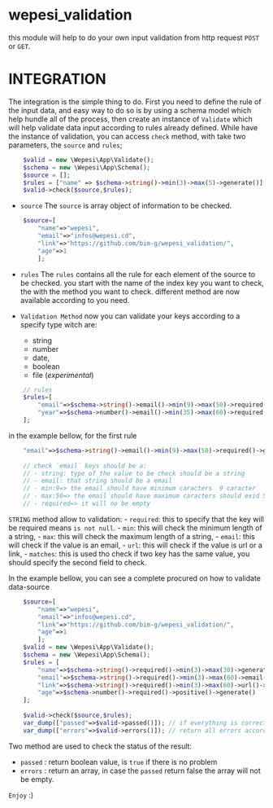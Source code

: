 # wepesi_validation
this module will help to do your own input validation from http request `POST` or `GET`.

# INTEGRATION
The integration is the simple thing to do.
First you need to define the rule of the input data, and easy way to do so is by using a schema model which help hundle all of the process,
then create an instance of `Validate` which will help validate data input according to rules already defined.
While have the instance of validation, you can access `check` method, with take two parameters, the `source` and `rules`;
```php
    $valid = new \Wepesi\App\Validate();
    $schema = new \Wepesi\App\Schema();
    $source = [];
    $rules = ["name" => $schema->string()->min(3)->max(5)->generate()];    
    $valid->check($source,$rules);
```
* `source` 
    The `source` is array object of information to be checked.
```php
    $source=[
        "name"=>"wepesi",
        "email"=>"infos@wepesi.cd",
        "link"=>"https://github.com/bim-g/wepesi_validation/",
        "age"=>1
        ];
```
* `rules` 
    The `rules` contains all the rule for each element of the source to be checked.
    you start with the name of the index key you want to check, the  with the method you want to check.
different method are now available according to you need.

 * `Validation Method`
    now you can validate your keys according to a specify type witch are:
    - string
    - number
    - date,
    - boolean
    - file (_experimental_)

```php
    // rules 
    $rules=[
        "email"=>$schema->string()->email()->min(9)->max(50)->required()->generate(),    
        "year"=>$schema->number()->email()->min(35)->max(60)->required()->generate()    
    ];
```
in the example bellow, for the first rule
```php
    "email"=>$schema->string()->email()->min(9)->max(50)->required()->generate()
    
    // check `email` keys should be a:
    // - string: type of the value to be check should be a string
    // - email: that string should be a email
    // - min:9=> the email should have minimum caracters  9 caracter
    // - max:50=> the email should have maximum caracters should exid 50 caracters
    // - required=> it will no be empty
```

`STRING` method allow to validation:
    - `required`: this to specify that the key will be required means `is not null`.
    - `min`: this will check the minimum length of a string,
    - `max`: this will check the maximum length of a string,
    - `email`: this will check if the value is an email,
    - `url`: this will check if the value is url or a link,
    - `matches`: this is used tho check if two key has the same value, you should specify the second field to check.

In the example bellow, you can see a complete procured on how to validate data-source

```php
    $source=[
        "name"=>"wepesi",
        "email"=>"infos@wepesi.cd",
        "link"=>"https://github.com/bim-g/wepesi_validation/",
        "age"=>1
        ];
    $valid = new \Wepesi\App\Validate();
    $schema = new \Wepesi\App\Schema();
    $rules = [
        "name"=>$schema->string()->required()->min(3)->max(30)->generate(),
        "email"=>$schema->string()->required()->min(3)->max(60)->email()->generate(),
        "link"=>$schema->string()->required()->min(3)->max(60)->url()->generate(),
        "age"=>$schema->number()->required()->positive()->generate()
    ];
    
    $valid->check($source,$rules);
    var_dump(["passed"=>$valid->passed()]); // if everything is correct return true
    var_dump(["errors"=>$valid->errors()]); // return all errors according to the validation type
```
Two method are used to check the status of the result:
- `passed` : return boolean value, is `true` if there is no problem
- `errors` : return an array, in case the `passed` return false the array will not be empty.

`Enjoy` :)

